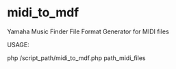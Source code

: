 # midi_to_mdf
Yamaha Music Finder File Format Generator for MIDI files


USAGE:

php /script_path/midi_to_mdf.php path_midi_files
